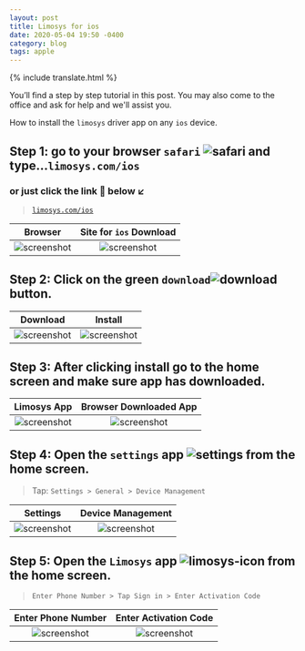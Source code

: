 ```yaml
---
layout: post
title: Limosys for ios
date: 2020-05-04 19:50 -0400
category: blog
tags: apple
---
```


{% include translate.html %}

You’ll find a step by step tutorial in this post. You may also come to the office and ask for help and we'll assist you.

How to install the `limosys` driver app on any `ios` device.

## Step 1: go to your browser `safari` ![safari]({{site.baseurl}}/images/icons8-safari.png) and type...`limosys.com/ios`

### or just click the link :link: below :arrow_lower_left:

> [`limosys.com/ios`](https://limosys.com/ios)

Browser             | Site for `ios` Download
:-------------------------:|:-------------------------:
![screenshot]({{site.baseurl}}/images/browser.png) | ![screenshot]({{site.baseurl}}/images/download.png)

## Step 2: Click on the green `download`![download]({{site.baseurl}}/images/icons8-download.png) button.

Download             | Install
:-------------------------:|:-------------------------:
![screenshot]({{site.baseurl}}/images/download.png) | ![screenshot]({{site.baseurl}}/images/install.png)

## Step 3: After clicking install go to the home screen and make sure app has downloaded.   

Limosys App             |  Browser Downloaded App
:-------------------------:|:-------------------------:
![screenshot]({{site.baseurl}}/images/limosys-app.png) | ![screenshot]({{site.baseurl}}/images/limosys-un.png)

## Step 4: Open the `settings` app ![settings]({{site.baseurl}}/images/icons8-settings.png) from the home screen.
> Tap: `Settings > General > Device Management`

Settings             | Device Management
:-------------------------:|:-------------------------:
![screenshot]({{site.baseurl}}/images/settings.png) | ![screenshot]({{site.baseurl}}/images/dv-management.png)

## Step 5: Open the `Limosys` app ![limosys-icon]({{site.baseurl}}/images/limosys-icon.png) from the home screen.
> `Enter Phone Number > Tap Sign in > Enter Activation Code`

Enter Phone Number             | Enter Activation Code
:-------------------------:|:-------------------------:
![screenshot]({{site.baseurl}}/images/limosys-phnum.png) | ![screenshot]({{site.baseurl}}/images/limosys-code.png)
